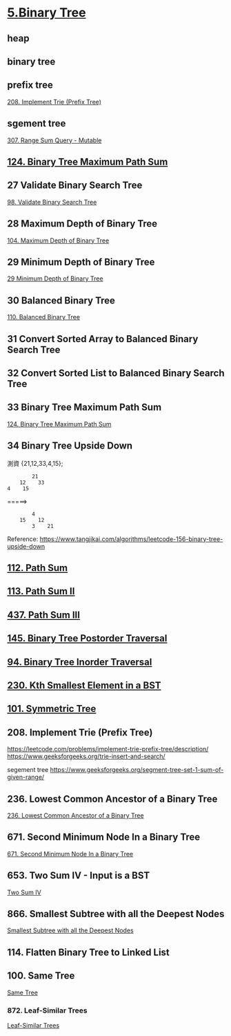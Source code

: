# [5.Binary Tree](/binaryTree.md)



## heap
## binary tree


## prefix tree
[208. Implement Trie (Prefix Tree)](/questions/ImplementTrie.md)

## sgement tree

[307. Range Sum Query - Mutable](/questions/RangeSumQuery-Mutable.md)


## [124. Binary Tree Maximum Path Sum](/questions/BinaryTreeMaximumPathSum.md)

## 27 Validate Binary Search Tree

[98. Validate Binary Search Tree](/questions/ValidateBinarySearchTree.md)


## 28 Maximum Depth of Binary Tree
[104. Maximum Depth of Binary Tree](/questions/MinMaxDepthofBinaryTree.md)


## 29 Minimum Depth of Binary Tree
[29 Minimum Depth of Binary Tree](/questions/MinMaxDepthofBinaryTree.md)

## 30 Balanced Binary Tree

[110. Balanced Binary Tree](/questions/BalancedBinaryTree.md)


## 31 Convert Sorted Array to Balanced Binary Search Tree



## 32 Convert Sorted List to Balanced Binary Search Tree

## 33 Binary Tree Maximum Path Sum
[124. Binary Tree Maximum Path Sum](/questions/BinaryTreeMaximumPathSum.md)

## 34 Binary Tree Upside Down
測資 {21,12,33,4,15}; 
    
            21
        12    33
    4    15        

=====>

            4
        15    12
            3    21
    

Reference:
https://www.tangjikai.com/algorithms/leetcode-156-binary-tree-upside-down


## [112. Path Sum](/questions/PathSum.md)

## [113. Path Sum II](/questions/PathSum.md)
## [437. Path Sum III](/questions/PathSum.md)



## [145. Binary Tree Postorder Traversal](/questions/TreeTraversal.md)
## [94. Binary Tree Inorder Traversal](/questions/TreeTraversal.md)
## [230. Kth Smallest Element in a BST](/questions/TreeTraversal.md)

## [101. Symmetric Tree](/questions/SymmetricTree.md)

## 208. Implement Trie (Prefix Tree)
https://leetcode.com/problems/implement-trie-prefix-tree/description/
https://www.geeksforgeeks.org/trie-insert-and-search/


segement tree
https://www.geeksforgeeks.org/segment-tree-set-1-sum-of-given-range/

## 236. Lowest Common Ancestor of a Binary Tree
[236. Lowest Common Ancestor of a Binary Tree](/questions/LowestCommonAncestorofaBinaryTree.md)


## 671. Second Minimum Node In a Binary Tree
[671. Second Minimum Node In a Binary Tree](/questions/SecondMinimumNodeInaBinaryTree.md)

## 653. Two Sum IV - Input is a BST
[Two Sum IV](/questions/TwoSumIV.md)


## 866. Smallest Subtree with all the Deepest Nodes
[Smallest Subtree with all the Deepest Nodes](/questions/SmallestSubtreewithalltheDeepestNodes.md)


## 114. Flatten Binary Tree to Linked List


## 100. Same Tree
[Same Tree](/questions/SameTree.md)

### 872. Leaf-Similar Trees
[Leaf-Similar Trees](/questions/Leaf-SimilarTrees.md)